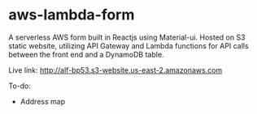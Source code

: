 # aws-lambda-form

A serverless AWS form built in Reactjs using Material-ui. Hosted on S3 static website, utilizing API Gateway and Lambda functions for API calls between the front end and a DynamoDB table.

Live link: http://alf-bp53.s3-website.us-east-2.amazonaws.com

To-do:

- Address map
